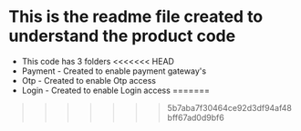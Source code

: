 # This is the readme file created to understand the product code

- This code has 3 folders
<<<<<<< HEAD
- Payment - Created to enable payment gateway's
- Otp     - Created to enable Otp access 
- Login   - Created to enable Login access
=======
>>>>>>> 5b7aba7f30464ce92d3df94af48bff67ad0d9bf6
